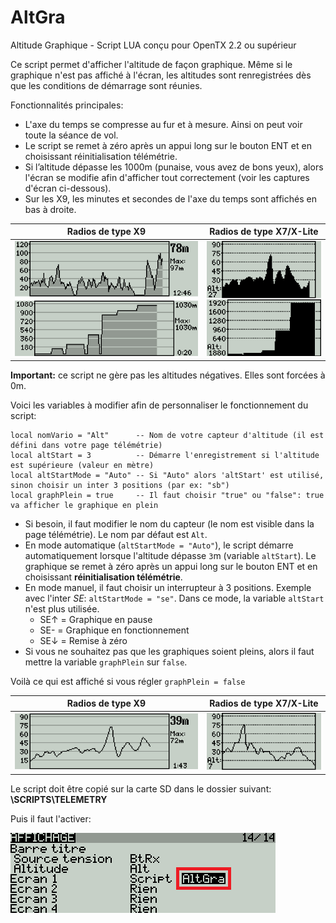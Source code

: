 # AltGra
Altitude Graphique - Script LUA conçu pour OpenTX 2.2 ou supérieur

Ce script permet d'afficher l'altitude de façon graphique.
Même si le graphique n'est pas affiché à l'écran, les altitudes sont renregistrées dès que les conditions de démarrage sont réunies.

Fonctionnalités principales:
 * L'axe du temps se compresse au fur et à mesure. Ainsi on peut voir toute la séance de vol.
 * Le script se remet à zéro après un appui long sur le bouton ENT et en choisissant réinitialisation télémétrie.
 * Si l’altitude dépasse les 1000m (punaise, vous avez de bons yeux), alors l'écran se modifie afin d'afficher tout correctement (voir les captures d'écran ci-dessous).
 * Sur les X9, les minutes et secondes de l'axe du temps sont affichés en bas à droite.

Radios de type X9 |  Radios de type X7/X-Lite
------------------|--------------------------
![Ecran de la X9](./images/X9_pres.png) | ![Ecran de la X7](./images/X7_pres.png)

**Important:** ce script ne gère pas les altitudes négatives. Elles sont forcées à 0m.

Voici les variables à modifier afin de personnaliser le fonctionnement du script:
```
local nomVario = "Alt"      -- Nom de votre capteur d'altitude (il est défini dans votre page télémétrie)
local altStart = 3          -- Démarre l'enregistrement si l'altitude est supérieure (valeur en mètre)
local altStartMode = "Auto" -- Si "Auto" alors 'altStart' est utilisé, sinon choisir un inter 3 positions (par ex: "sb")
local graphPlein = true     -- Il faut choisir "true" ou "false": true va afficher le graphique en plein
```
* Si besoin, il faut modifier le nom du capteur (le nom est visible dans la page télémétrie). Le nom par défaut est `Alt`.
* En mode automatique (`altStartMode = "Auto"`), le script démarre automatiquement lorsque l'altitude dépasse `3`m (variable `altStart`).
Le graphique se remet à zéro après un appui long sur le bouton ENT et en choisissant **réinitialisation télémétrie**.
* En mode manuel, il faut choisir un interrupteur à 3 positions. Exemple avec l'inter *SE*: `altStartMode = "se"`. Dans ce mode, la variable `altStart` n'est plus utilisée.
  * SE↑ = Graphique en pause
  * SE- = Graphique en fonctionnement
  * SE↓ = Remise à zéro
* Si vous ne souhaitez pas que les graphiques soient pleins, alors il faut mettre la variable `graphPlein` sur `false`.


Voilà ce qui est affiché si vous régler `graphPlein = false`

Radios de type X9 |  Radios de type X7/X-Lite
------------------|--------------------------
![X9 - écran non plein](./images/X9_non_plein.png) | ![X7 - écran non plein](./images/X7_non_plein.png)

Le script doit être copié sur la carte SD dans le dossier suivant:
**\SCRIPTS\TELEMETRY**

Puis il faut l'activer:

![Activer la télémétrie](./images/radio_telemetrie.png)
